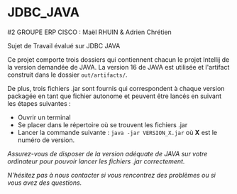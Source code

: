 # JDBC_JAVA
#2 GROUPE ERP CISCO : Maël RHUIN & Adrien Chrétien

Sujet de Travail évalué sur JDBC JAVA

Ce projet comporte trois dossiers qui contiennent chacun le projet Intellij de la version demandée de JAVA. La version 16 de JAVA est utilisée et l'artifact construit dans le dossier `out/artifacts/`.

De plus, trois fichiers .jar sont fournis qui correspondent à chaque version packagée en tant que fichier autonome et peuvent être lancés en suivant les étapes suivantes :

 - Ouvrir un terminal
 - Se placer dans le répertoire où se trouvent les fichiers .jar
 - Lancer la commande suivante : `java -jar VERSION_X.jar` où <b>X</b> est le numéro de version.

*Assurez-vous de disposer de la version adéquate de JAVA sur votre ordinateur pour pouvoir lancer les fichiers .jar correctement.* 

*N'hésitez pas à nous contacter si vous rencontrez des problèmes ou si vous avez des questions.*
